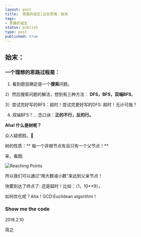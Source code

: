 ```yaml
--- 
layout: post
title:  思路的诞生|正反思维：始末
tags:
- 思路的诞生
status: publish
type: post
published: true
---
```

	
## 始末：
	
### 一个理想的思路过程是：
	
1) 看到题目确定是一个**搜索**问题。
	
2）然后搜索问题的解法，想到有三种方法： **DFS，BFS，双端BFS**。
	
3）尝试完好写的BFS：超时！尝试完更好写的DFS: 超时！无计可施？
	
4) 双端BFS？... 念口诀：**正的不行，反的行。**
	
**Aha! 什么是树呢？**
	
众人疑惑脸。🤔
	
树的性质：** 每一个非根节点有且只有一个父节点！** 
	
来，看图:
	
![Reaching Points](https://i.imgur.com/FsKaX4b.png)
	
所以我们可以通过“用大数减小数”来达到父亲节点！
	
快要到达了终点了: 还是超时！比如：（1，10**9）。
	
如何优化呢？Aha！GCD:Euclidean algorithm！
	
### Show me the code
	
<script src="https://gist.github.com/WillWang-X/807067fb94a4f0ee03a5dd391b305d4b.js"></script>
2018.2.10

简之